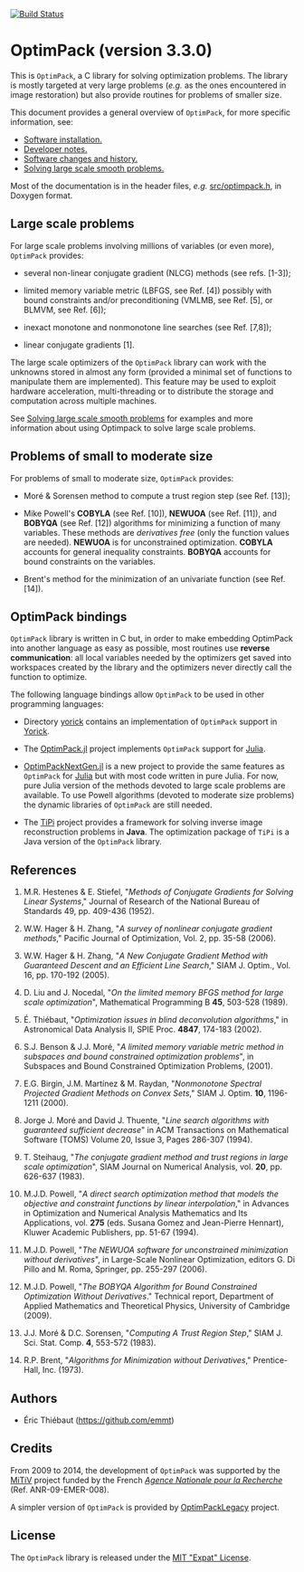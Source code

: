 [![Build Status](https://travis-ci.org/emmt/OptimPack.svg?branch=master)](https://travis-ci.org/emmt/OptimPack)

# OptimPack (version 3.3.0)

This is `OptimPack`, a C library for solving optimization problems. The library is mostly
targeted at very large problems (*e.g.* as the ones encountered in image restoration) but
also provide routines for problems of smaller size.

This document provides a general overview of `OptimPack`, for more specific information,
see:

- [Software installation.](./doc/INSTALL.md)
- [Developer notes.](./doc/NOTES.md)
- [Software changes and history.](./doc/CHANGES.md)
- [Solving large scale smooth problems.](./doc/LARGE_SCALE.md)

Most of the documentation is in the header files, *e.g.*
[src/optimpack.h](src/optimpack.h), in Doxygen format.


## Large scale problems

For large scale problems involving millions of variables (or even more), `OptimPack`
provides:

- several non-linear conjugate gradient (NLCG) methods (see refs. [1-3]);

- limited memory variable metric (LBFGS, see Ref. [4]) possibly with bound constraints
  and/or preconditioning (VMLMB, see Ref. [5], or BLMVM, see Ref. [6]);

- inexact monotone and nonmonotone line searches (see Ref. [7,8]);

- linear conjugate gradients [1].

The large scale optimizers of the `OptimPack` library can work with the unknowns stored in
almost any form (provided a minimal set of functions to manipulate them are implemented).
This feature may be used to exploit hardware acceleration, multi-threading or to
distribute the storage and computation across multiple machines.

See [Solving large scale smooth problems](./doc/LARGE_SCALE.md) for examples
and more information about using Optimpack to solve large scale problems.


## Problems of small to moderate size

For problems of small to moderate size, `OptimPack` provides:

- Moré & Sorensen method to compute a trust region step (see Ref. [13]);

- Mike Powell's **COBYLA** (see Ref. [10]), **NEWUOA** (see Ref. [11]), and **BOBYQA**
  (see Ref. [12]) algorithms for minimizing a function of many variables. These methods
  are *derivatives free* (only the function values are needed). **NEWUOA** is for
  unconstrained optimization. **COBYLA** accounts for general inequality constraints.
  **BOBYQA** accounts for bound constraints on the variables.

- Brent's method for the minimization of an univariate function (see Ref. [14]).


## OptimPack bindings

`OptimPack` library is written in C but, in order to make embedding OptimPack into another
language as easy as possible, most routines use **reverse communication**: all local
variables needed by the optimizers get saved into workspaces created by the library and
the optimizers never directly call the function to optimize.

The following language bindings allow `OptimPack` to be used in other programming languages:

* Directory [yorick](./yorick) contains an implementation of `OptimPack` support in
  [Yorick](https://github.com/LLNL/yorick).

* The [OptimPack.jl](https://github.com/emmt/OptimPack.jl) project implements `OptimPack`
  support for [Julia](http://julialang.org/).

* [OptimPackNextGen.jl](https://github.com/emmt/OptimPackNextGen.jl) is a new project to
  provide the same features as `OptimPack` for [Julia](http://julialang.org/) but with
  most code written in pure Julia. For now, pure Julia version of the methods devoted to
  large scale problems are available. To use Powell algorithms (devoted to moderate size
  problems) the dynamic libraries of `OptimPack` are still needed.

* The [TiPi](https://github.com/emmt/TiPi) project provides a framework for solving
  inverse image reconstruction problems in **Java**. The optimization package of `TiPi` is
  a Java version of the `OptimPack` library.


## References

1. M.R. Hestenes & E. Stiefel, "*Methods of Conjugate Gradients for Solving Linear
   Systems*," Journal of Research of the National Bureau of Standards 49, pp. 409-436
   (1952).

2. W.W. Hager & H. Zhang, "*A survey of nonlinear conjugate gradient methods*," Pacific
   Journal of Optimization, Vol. 2, pp. 35-58 (2006).

3. W.W. Hager & H. Zhang, "*A New Conjugate Gradient Method with Guaranteed Descent and an
   Efficient Line Search*," SIAM J. Optim., Vol. 16, pp. 170-192 (2005).

4. D. Liu and J. Nocedal, "*On the limited memory BFGS method for large scale
   optimization*", Mathematical Programming B **45**, 503-528 (1989).

5. É. Thiébaut, "*Optimization issues in blind deconvolution algorithms*," in Astronomical
   Data Analysis II, SPIE Proc. **4847**, 174-183 (2002).

6. S.J. Benson & J.J. Moré, "*A limited memory variable metric method in subspaces and
   bound constrained optimization problems*", in Subspaces and Bound Constrained
   Optimization Problems, (2001).

7. E.G. Birgin, J.M. Martínez & M. Raydan, "*Nonmonotone Spectral Projected Gradient
   Methods on Convex Sets*," SIAM J. Optim. **10**, 1196-1211 (2000).

8. Jorge J. Moré and David J. Thuente, "*Line search algorithms with guaranteed sufficient
   decrease*" in ACM Transactions on Mathematical Software (TOMS) Volume 20, Issue 3,
   Pages 286-307 (1994).

9. T. Steihaug, "*The conjugate gradient method and trust regions in large scale
   optimization*", SIAM Journal on Numerical Analysis, vol. **20**, pp. 626-637 (1983).

10. M.J.D. Powell, "*A direct search optimization method that models the objective and
    constraint functions by linear interpolation*," in Advances in Optimization and
    Numerical Analysis Mathematics and Its Applications, vol. **275** (eds. Susana Gomez
    and Jean-Pierre Hennart), Kluwer Academic Publishers, pp. 51-67 (1994).

11. M.J.D. Powell, "*The NEWUOA software for unconstrained minimization without
    derivatives*", in Large-Scale Nonlinear Optimization, editors G. Di Pillo and M. Roma,
    Springer, pp. 255-297 (2006).

12. M.J.D. Powell, "*The BOBYQA Algorithm for Bound Constrained Optimization Without
    Derivatives*." Technical report, Department of Applied Mathematics and Theoretical
    Physics, University of Cambridge (2009).

13. J.J. Moré & D.C. Sorensen, "*Computing A Trust Region Step*," SIAM J. Sci. Stat. Comp.
    **4**, 553-572 (1983).

14. R.P. Brent, "*Algorithms for Minimization without Derivatives*," Prentice-Hall, Inc.
    (1973).


## Authors

* Éric Thiébaut (https://github.com/emmt)


## Credits

From 2009 to 2014, the development of `OptimPack` was supported by the
[MiTiV](http://mitiv-univ-lyon1.fr) project funded by the French [*Agence Nationale pour
la Recherche*](http://www.agence-nationale-recherche.fr) (Ref. ANR-09-EMER-008).

A simpler version of `OptimPack` is provided by
[OptimPackLegacy](https://github.com/emmt/OptimPackLegacy) project.


## License

The `OptimPack` library is released under the [MIT "Expat" License](./LICENSE.md).
